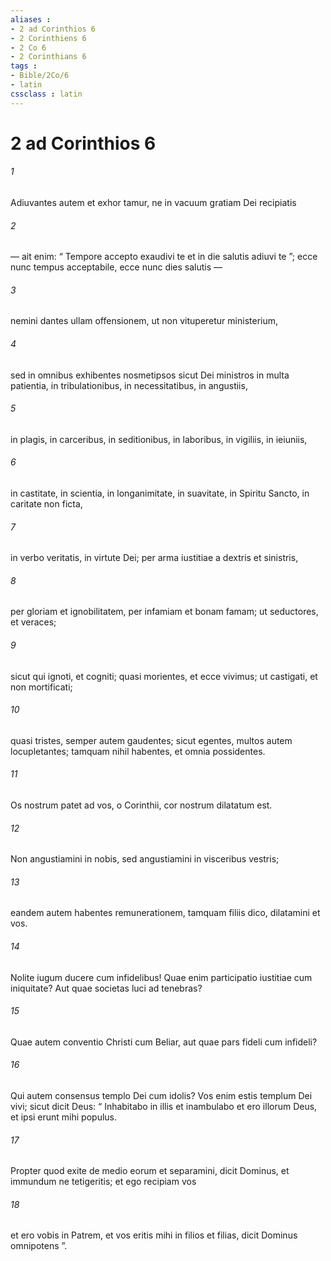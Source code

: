 ```yaml
---
aliases : 
- 2 ad Corinthios 6
- 2 Corinthiens 6
- 2 Co 6
- 2 Corinthians 6
tags : 
- Bible/2Co/6
- latin
cssclass : latin
---
```


# 2 ad Corinthios 6

###### 1
Adiuvantes autem et exhor tamur, ne in vacuum gratiam Dei recipiatis 
###### 2
— ait enim: “ Tempore accepto exaudivi te et in die salutis adiuvi te ”; ecce nunc tempus acceptabile, ecce nunc dies salutis — 
###### 3
nemini dantes ullam offensionem, ut non vituperetur ministerium, 
###### 4
sed in omnibus exhibentes nosmetipsos sicut Dei ministros in multa patientia, in tribulationibus, in necessitatibus, in angustiis, 
###### 5
in plagis, in carceribus, in seditionibus, in laboribus, in vigiliis, in ieiuniis, 
###### 6
in castitate, in scientia, in longanimitate, in suavitate, in Spiritu Sancto, in caritate non ficta, 
###### 7
in verbo veritatis, in virtute Dei; per arma iustitiae a dextris et sinistris, 
###### 8
per gloriam et ignobilitatem, per infamiam et bonam famam; ut seductores, et veraces; 
###### 9
sicut qui ignoti, et cogniti; quasi morientes, et ecce vivimus; ut castigati, et non mortificati; 
###### 10
quasi tristes, semper autem gaudentes; sicut egentes, multos autem locupletantes; tamquam nihil habentes, et omnia possidentes.
###### 11
Os nostrum patet ad vos, o Corinthii, cor nostrum dilatatum est. 
###### 12
Non angustiamini in nobis, sed angustiamini in visceribus vestris; 
###### 13
eandem autem habentes remunerationem, tamquam filiis dico, dilatamini et vos.
###### 14
Nolite iugum ducere cum infidelibus! Quae enim participatio iustitiae cum iniquitate? Aut quae societas luci ad tenebras? 
###### 15
Quae autem conventio Christi cum Beliar, aut quae pars fideli cum infideli? 
###### 16
Qui autem consensus templo Dei cum idolis? Vos enim estis templum Dei vivi; sicut dicit Deus: “ Inhabitabo in illis et inambulabo et ero illorum Deus, et ipsi erunt mihi populus.
###### 17
Propter quod exite de medio eorum et separamini, dicit Dominus, et immundum ne tetigeritis; et ego recipiam vos
###### 18
et ero vobis in Patrem, et vos eritis mihi in filios et filias, dicit Dominus omnipotens ”.
